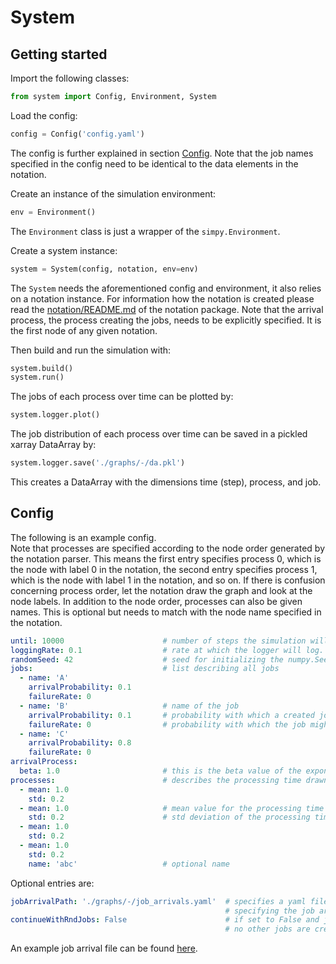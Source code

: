 # System

## Getting started

Import the following classes:
```python
from system import Config, Environment, System
```

Load the config:
```python
config = Config('config.yaml')
```
The config is further explained in section [Config](#config). 
Note that the job names specified in the config need to be identical to the data elements in the notation.


Create an instance of the simulation environment:
```python
env = Environment()
```
The `Environment` class is just a wrapper of the `simpy.Environment`.

Create a system instance:
```python
system = System(config, notation, env=env)
```
The `System` needs the aforementioned config and environment, it also relies on a notation instance.
For information how the notation is created please read the [notation/README.md](../notation/README.md) of the notation package. 
Note that the arrival process, the process creating the jobs, needs to be explicitly specified. 
It is the first node of any given notation.

Then build and run the simulation with:
```python
system.build()
system.run()
```

The jobs of each process over time can be plotted by:
```python
system.logger.plot()
```

The job distribution of each process over time can be saved in a pickled xarray DataArray by:

```python
system.logger.save('./graphs/-/da.pkl')
```

This creates a DataArray with the dimensions time (step), process, and job.

## Config
The following is an example config.  
Note that processes are specified according to the node order generated by the notation parser.
This means the first entry specifies process 0, which is the node with label 0 in the notation, 
the second entry specifies process 1, which is the node with label 1 in the notation, and so on.
If there is confusion concerning process order, let the notation draw the graph and look at the node labels.
In addition to the node order, processes can also be given names. This is optional but needs to match with the node 
name specified in the notation.
```yaml
until: 10000                      # number of steps the simulation will run
loggingRate: 0.1                  # rate at which the logger will log. 0.1 means it will log 10 time per step
randomSeed: 42                    # seed for initializing the numpy.SeedSequence from which the random number generators are created
jobs:                             # list describing all jobs
  - name: 'A'
    arrivalProbability: 0.1
    failureRate: 0
  - name: 'B'                     # name of the job
    arrivalProbability: 0.1       # probability with which a created job is of this job type. Needs to sum to 1.0 over all jobs
    failureRate: 0                # probability with which the job might fail quality control 
  - name: 'C'
    arrivalProbability: 0.8
    failureRate: 0
arrivalProcess:
  beta: 1.0                       # this is the beta value of the exponential function used for simulating the job arrival time
processes:                        # describes the processing time drawn from the normal distribution of a job
  - mean: 1.0
    std: 0.2
  - mean: 1.0                     # mean value for the processing time of this specific process
    std: 0.2                      # std deviation of the processing time of this specific process
  - mean: 1.0
    std: 0.2
  - mean: 1.0
    std: 0.2
    name: 'abc'                   # optional name
```

Optional entries are:  
```yaml
jobArrivalPath: './graphs/-/job_arrivals.yaml'  # specifies a yaml file with a list of time and job entries, 
                                                # specifying the job arrivals 
continueWithRndJobs: False                      # if set to False and jobArrivalPath is given, 
                                                # no other jobs are created after the given jobs are processed
```

An example job arrival file can be found [here](../graphs/-/job_arrivals.yaml).
